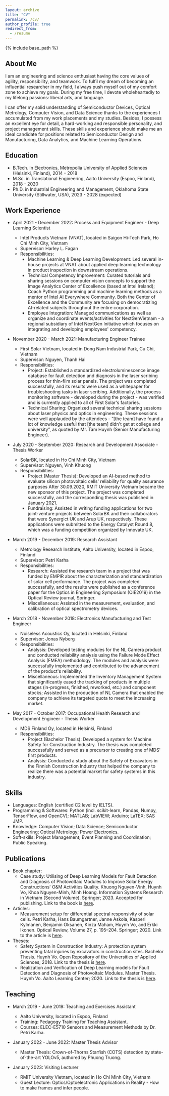 ```yaml
---
layout: archive
title: "CV"
permalink: /cv/
author_profile: true
redirect_from:
  - /resume
---
```


{% include base_path %}

## About Me
I am an engineering and science enthusiast having the core values of agility, responsibility, and teamwork. To fulfil my dream of becoming an influential researcher in my field, I always push myself out of my comfort zone to achieve my goals. During my free time, I devote wholeheartedly to my lifelong passions: liberal arts, and language.

I can offer my solid understanding of Semiconductor Devices, Optical Metrology, Computer Vision, and Data Science thanks to the experiences I accumulated from my work placements and my studies. Besides, I possess an excellent eye for detail, a hard-working and responsible personality, and project management skills. These skills and experience should make me an ideal candidate for positions related to Semiconductor Design and Manufacturing, Data Analytics, and Machine Learning Operations.


## Education
* B.Tech. in Electronics, Metropolia University of Applied Sciences (Helsinki, Finland), 2014 - 2018
* M.Sc. in Translational Engineering, Aalto University (Espoo, Finland), 2018 - 2020
* Ph.D. in Industrial Engineering and Management, Oklahoma State University (Stillwater, USA), 2023 - 2028 (expected)
 

## Work Experience
* April 2021 - December 2022: Process and Equipment Engineer - Deep Learning Scientist
  * Intel Products Vietnam (VNAT), located in Saigon Hi-Tech Park, Ho Chi Minh City, Vietnam
  * Supervisor: Harley L. Fagan
  * Responsibilities: 
    * Machine Learning & Deep Learning Development: Led several in-house projects at VNAT about applied deep learning technology in product inspection in downstream operations.
    * Technical Competency Improvement: Curated tutorials and sharing sessions on computer vision concepts to support the Image Analytics Center of Excellence (based at Intel Ireland); Coach Python programming and machine learning methods as a mentor of Intel AI Everywhere Community. Both the Center of Excellence and the Community are focusing on democratizing AI-related subjects throughout the entire corporation.
    * Employee Integration: Managed communications as well as organize and coordinate events/activities for NextGenVietnam - a regional subsidiary of Intel NextGen Initiative which focuses on integrating and developing employees' competency.

* November 2020 - March 2021: Manufacturing Engineer Trainee 
  * First Solar Vietnam, located in Dong Nam Industrial Park, Cu Chi, Vietnam
  * Supervisor: Nguyen, Thanh Hai
  * Responsibilities:
    * Project: Established a standardized electroluminescence image database for fault detection and diagnosis in the laser scribing process for thin-film solar panels. The project was completed successfully, and its results were used as a whitepaper for troubleshooting tasks in laser scribing. Additionally, the process monitoring software - developed during the project - was verified and is currently applied to all of First Solar's factories.
    * Technical Sharing: Organized several technical sharing sessions about laser physics and optics in engineering. These sessions were well applauded by the attendees - “[the team] have found a lot of knowledge useful that [the team] didn't get at college and university”, as quoted by Mr. Tam Huynh (Senior Manufacturing Engineer).
  
* July 2020 - September 2020: Research and Development Associate - Thesis Worker  
  * SolarBK, located in Ho Chi Minh City, Vietnam
  * Supervisor: Nguyen, Vinh Khuong
  * Responsibilities:
    * Project (Master Thesis): Developed an AI-based method to evaluate silicon photovoltaic cells' reliability for quality assurance purposes After 30.09.2020, RMIT University Vietnam became the new sponsor of this project. The project was completed successfully, and the corresponding thesis was published in January 2021.
    * Fundraising: Assisted in writing funding applications for two joint-venture projects between SolarBK and their collaborators that were Synergict UK and Arup UK, respectively. These applications were submitted to the Energy Catalyst Round 8, which was a funding competition organized by Innovate UK.

* March 2019 - December 2019: Research Assistant
  * Metrology Research Institute, Aalto University, located in Espoo, Finland
  * Supervisor: Petri Karha
  * Responsibilities:
    * Research: Assisted the research team in a project that was funded by EMPIR about the characterization and standardization of solar cell performance. The project was completed successfully, and the results were published as a conference paper for the Optics in Engineering Symposium (OIE2019) in the Optical Review journal, Springer.
    * Miscellaneous: Assisted in the measurement, evaluation, and calibration of optical spectrometry devices.

* March 2018 - November 2018: Electronics Manufacturing and Test Engineer  
  * Noiseless Acoustics Oy, located in Helsinki, Finland
  * Supervisor: Jonas Nyberg
  * Responsibilities:
    * Analysis: Developed testing modules for the NL Camera product and conducted reliability analysis using the Failure Mode Effect Analysis (FMEA) methodology. The modules and analysis were successfully implemented and contributed to the advancement of the product's reliability.
    * Miscellaneous: Implemented the Inventory Management System that significantly eased the tracking of products in multiple stages (in-progress, finished, reworked, etc.) and component stocks; Assisted in the production of NL Camera that enabled the company to achieve its targeted quota to meet the increasing market.

* May 2017 - October 2017: Occupational Health Research and Development Engineer - Thesis Worker
  * MDS Finland Oy, located in Helsinki, Finland
  * Responsibilities:
    * Project (Bachelor Thesis): Developed a system for Machine Safety for Construction Industry. The thesis was completed successfully and served as a precursor to creating one of MDS' first products.
    * Analysis: Conducted a study about the Safety of Excavators in the Finnish Construction Industry that helped the company to realize there was a potential market for safety systems in this industry.


## Skills
* Languages: English (certified C2 level by IELTS).
* Programming & Softwares: Python (incl. scikit-learn, Pandas, Numpy, TensorFlow, and OpenCV); MATLAB; LabVIEW; Arduino; LaTEX; SAS JMP.
* Knowledge: Computer Vision; Data Science; Semiconductor Engineering; Optical Metrology; Power Electronics.
* Soft-skills: Project Management; Event Planning and Coordination; Public Speaking.

## Publications
* Book chapter:
  * Case study: Utilising of Deep Learning Models for Fault Detection and Diagnosis of Photovoltaic Modules to Improve Solar Energy Constructions' O&M Activities Quality. Khuong Nguyen-Vinh, Huynh Vo, Khoa Nguyen-Minh, Minh Hoang. Information Systems Research in Vietnam (Second Volume). Springer; 2023. Accepted for publishing. Link to the book is [here](https://infosys-vietnam-book.github.io/).
* Articles:
  * Measurement setup for differential spectral responsivity of solar cells. Petri Karha, Hans Baumgartner, Janne Askola, Kasperi Kylmanen, Benjamin Oksanen, Kinza Maham, Huynh Vo, and Erkki Ikonen. Optical Review, Volume 27, p. 195–204. Springer; 2020. Link to the article is [here](https://link.springer.com/article/10.1007/s10043-020-00584-x).
* Theses:
  * Safety System in Construction Industry: A protection system preventing fatal injuries by excavators in construction sites. Bachelor Thesis. Huynh Vo. Open Repository of the Universities of Applied Sciences; 2018. Link to the thesis is [here](https://www.theseus.fi/handle/10024/139396).
  *  Realization and Verification of Deep Learning models for Fault Detection and Diagnosis of Photovoltaic Modules. Master Thesis. Huynh Vo. Aalto Learning Center; 2020. Link to the thesis is [here](https://aaltodoc.aalto.fi/handle/123456789/102461).  
 

## Teaching
* March 2019 - June 2019: Teaching and Exercises Assistant 
  * Aalto University, located in Espoo, Finland
  * Training: Pedagogy Training for Teaching Assistant.
  * Courses: ELEC-E5710 Sensors and Measurement Methods by Dr. Petri Karha.

* January 2022 - June 2022: Master Thesis Advisor
  * Master Thesis: Crown-of-Thorns Starfish (COTS) detection by state-of-the-art YOLOv5, authored by Phuong Truong.

* January 2023: Visiting Lecturer
  * RMIT University Vietnam, located in Ho Chi Minh City, Vietnam
  * Guest Lecture: Optics/Optoelectronic Applications in Reality - How to make frames and infer people.
